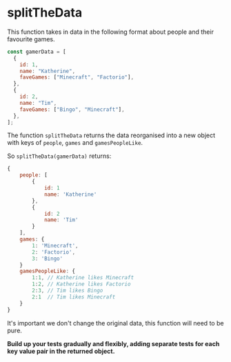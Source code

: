 # splitTheData

This function takes in data in the following format about people and their favourite games.

```js
const gamerData = [
  {
    id: 1,
    name: "Katherine",
    faveGames: ["Minecraft", "Factorio"],
  },
  {
    id: 2,
    name: "Tim",
    faveGames: ["Bingo", "Minecraft"],
  },
];
```

The function `splitTheData` returns the data reorganised into a new object with keys of `people`, `games` and `gamesPeopleLike`.

So `splitTheData(gamerData)` returns:

```js
{
    people: [
        {
            id: 1
            name: 'Katherine'
        },
        {
            id: 2
            name: 'Tim'
        }
    ],
    games: {
        1: 'Minecraft',
        2: 'Factorio',
        3: 'Bingo'
    }
    gamesPeopleLike: {
        1:1, // Katherine likes Minecraft
        1:2, // Katherine likes Factorio
        2:3, // Tim likes Bingo
        2:1  // Tim likes Minecraft
    }
}
```

It's important we don't change the original data, this function will need to be pure.

**Build up your tests gradually and flexibly, adding separate tests for each key value pair in the returned object.**
